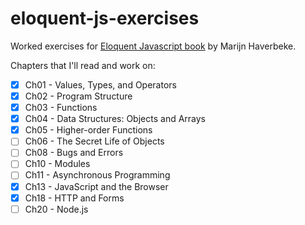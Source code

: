 # eloquent-js-exercises

Worked exercises for [Eloquent Javascript book](https://eloquentjavascript.net/) by Marijn Haverbeke.

Chapters that I'll read and work on:

-   [x] Ch01 - Values, Types, and Operators
-   [x] Ch02 - Program Structure
-   [x] Ch03 - Functions
-   [x] Ch04 - Data Structures: Objects and Arrays
-   [x] Ch05 - Higher-order Functions
-   [ ] Ch06 - The Secret Life of Objects
-   [ ] Ch08 - Bugs and Errors
-   [ ] Ch10 - Modules
-   [ ] Ch11 - Asynchronous Programming
-   [x] Ch13 - JavaScript and the Browser
-   [x] Ch18 - HTTP and Forms
-   [ ] Ch20 - Node.js